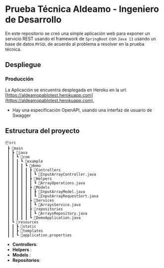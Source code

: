# Prueba Técnica Aldeamo - Ingeniero de Desarrollo
En este repositorio se creó una simple aplicación web para exponer un servicio REST usando el framework de `SpringBoot` con `Java 11` usando un base de datos `MYSQL` de acuerdo al problema a resolver en la prueba técnica.

## Despliegue

### Producción
La Aplicación se encuentra desplegada en Heroku en la url: [https://aldeamopablotest.herokuapp.com](https://aldeamopablotest.herokuapp.com), 
* Hay una especificación OpenAPI, usando una interfaz de usuario de Swagger

### 

## Estructura del proyecto
``` 
📦src
 ┣ 📂main
 ┃ ┣ 📂java
 ┃ ┃ ┗ 📂com
 ┃ ┃ ┃ ┗ 📂example
 ┃ ┃ ┃ ┃ ┗ 📂demo
 ┃ ┃ ┃ ┃ ┃ ┣ 📂Controllers
 ┃ ┃ ┃ ┃ ┃ ┃ ┗ 📜InputArrayController.java
 ┃ ┃ ┃ ┃ ┃ ┣ 📂Helpers
 ┃ ┃ ┃ ┃ ┃ ┃ ┗ 📜ArrayOperations.java
 ┃ ┃ ┃ ┃ ┃ ┣ 📂Models
 ┃ ┃ ┃ ┃ ┃ ┃ ┣ 📜InputArrayModel.java
 ┃ ┃ ┃ ┃ ┃ ┃ ┗ 📜InputArrayRequestSort.java
 ┃ ┃ ┃ ┃ ┃ ┣ 📂Services
 ┃ ┃ ┃ ┃ ┃ ┃ ┗ 📜ArraysService.java
 ┃ ┃ ┃ ┃ ┃ ┣ 📂repositories
 ┃ ┃ ┃ ┃ ┃ ┃ ┗ 📜ArraysRepository.java
 ┃ ┃ ┃ ┃ ┃ ┗ 📜DemoApplication.java
 ┃ ┗ 📂resources
 ┃ ┃ ┣ 📂static
 ┃ ┃ ┣ 📂templates
 ┃ ┃ ┗ 📜application.properties
```

* **Controllers**: 
* **Helpers** : 
* **Models** :
* **Repositories**: 
